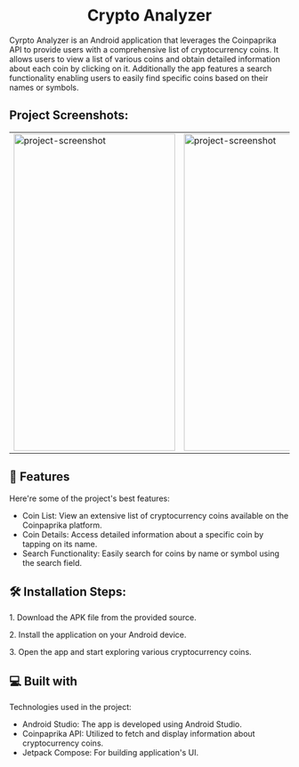 <h1 align="center" id="title">Crypto Analyzer</h1>

<p id="description">Cyrpto Analyzer is an Android application that leverages the Coinpaprika API to provide users with a comprehensive list of cryptocurrency coins. It allows users to view a list of various coins and obtain detailed information about each coin by clicking on it. Additionally the app features a search functionality enabling users to easily find specific coins based on their names or symbols.</p>

<h2>Project Screenshots:</h2>
<table>
  <tr>
    <td>
      <img src="https://github.com/prafullKrRj/CryptoAnalyzer/blob/master/Images/WhatsApp%20Image%202023-11-05%20at%2010.40.03%20PM%20(1).jpeg" alt="project-screenshot" width="290" height="570">
    </td>
    <td>
      <img src="https://github.com/prafullKrRj/CryptoAnalyzer/blob/master/Images/WhatsApp%20Image%202023-11-05%20at%2010.40.03%20PM.jpeg" alt="project-screenshot" width="290" height="570">
    </td>
    <td>
      <img src="https://github.com/prafullKrRj/CryptoAnalyzer/blob/master/Images/WhatsApp%20Image%202023-11-05%20at%2010.40.02%20PM%20(1).jpeg" alt="project-screenshot" width="290" height="570">
    </td>
    <td>
      <img src="https://github.com/prafullKrRj/CryptoAnalyzer/blob/master/Images/WhatsApp%20Image%202023-11-05%20at%2010.40.02%20PM.jpeg" alt="project-screenshot" width="290" height="570">
    </td>
  </tr>
</table>

  
  
<h2>🧐 Features</h2>

Here're some of the project's best features:

*   Coin List: View an extensive list of cryptocurrency coins available on the Coinpaprika platform.
*   Coin Details: Access detailed information about a specific coin by tapping on its name.
*   Search Functionality: Easily search for coins by name or symbol using the search field.

<h2>🛠️ Installation Steps:</h2>

<p>1. Download the APK file from the provided source.</p>

<p>2. Install the application on your Android device.</p>

<p>3. Open the app and start exploring various cryptocurrency coins.</p>

  
  
<h2>💻 Built with</h2>

Technologies used in the project:

*   Android Studio: The app is developed using Android Studio.
*   Coinpaprika API: Utilized to fetch and display information about cryptocurrency coins.
*   Jetpack Compose: For building application's UI.
